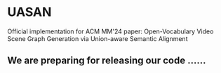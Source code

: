 # UASAN
Official implementation for ACM MM'24 paper: Open-Vocabulary Video Scene Graph Generation via Union-aware Semantic Alignment

## We are preparing for releasing our code ......
